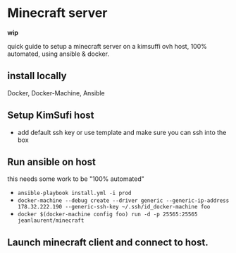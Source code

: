 # Minecraft server
**wip**

quick guide to setup a minecraft server on a kimsuffi ovh host, 100% automated, using ansible & docker.

## install locally
Docker, Docker-Machine, Ansible

## Setup KimSufi host
  * add default ssh key or use template and make sure you can ssh into the box

## Run ansible on host
this needs some work to be "100% automated"

  * `ansible-playbook install.yml -i prod`
  * `docker-machine --debug create --driver generic --generic-ip-address 178.32.222.190 --generic-ssh-key ~/.ssh/id_docker-machine foo`
  * `docker $(docker-machine config foo) run -d -p 25565:25565 jeanlaurent/minecraft`


## Launch minecraft client and connect to host.
